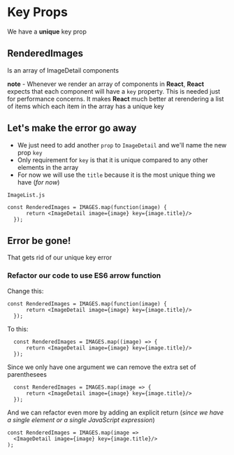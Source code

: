 # Key Props
We have a **unique** key prop

## RenderedImages
Is an array of ImageDetail components

**note** - Whenever we render an array of components in **React**, **React** expects that each component will have a `key` property. This is needed just for performance concerns. It makes **React** much better at rerendering a list of items which each item in the array has a unique key

## Let's make the error go away
* We just need to add another `prop` to `ImageDetail` and we'll name the new prop `key`
* Only requirement for `key` is that it is unique compared to any other elements in the array
* For now we will use the `title` because it is the most unique thing we have (_for now_)

`ImageList.js`

```
const RenderedImages = IMAGES.map(function(image) {
      return <ImageDetail image={image} key={image.title}/>
  });
```

## Error be gone!
That gets rid of our unique key error

### Refactor our code to use ES6 arrow function
Change this:

```
const RenderedImages = IMAGES.map(function(image) {
      return <ImageDetail image={image} key={image.title}/>
  });
```

To this:

```
  const RenderedImages = IMAGES.map((image) => {
      return <ImageDetail image={image} key={image.title}/>
  });
```

Since we only have one argument we can remove the extra set of parenthesees

```
  const RenderedImages = IMAGES.map(image => {
      return <ImageDetail image={image} key={image.title}/>
  });
```

And we can refactor even more by adding an explicit return (_since we have a single element or a single JavaScript expression_)

```
const RenderedImages = IMAGES.map(image =>
  <ImageDetail image={image} key={image.title}/>
);
```

